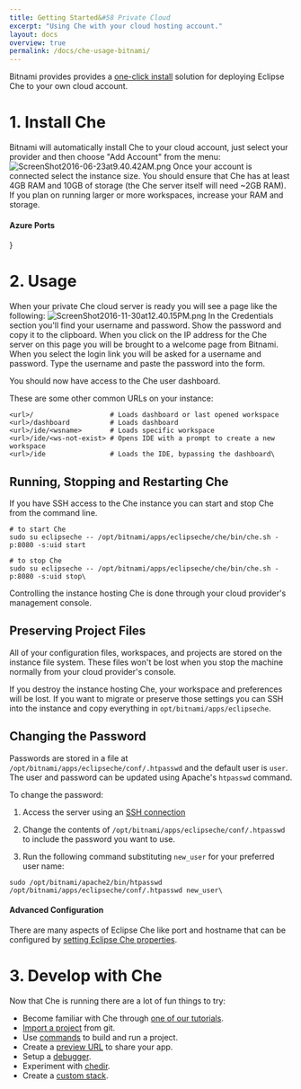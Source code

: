 ```yaml
---
title: Getting Started&#58 Private Cloud
excerpt: "Using Che with your cloud hosting account."
layout: docs
overview: true
permalink: /docs/che-usage-bitnami/
---
```

Bitnami provides provides a [one-click install](https://bitnami.com/stack/eclipse-che) solution for deploying Eclipse Che to your own cloud account.
# 1. Install Che  
Bitnami will automatically install Che to your cloud account, just select your provider and then choose "Add Account" from the menu:
![ScreenShot2016-06-23at9.40.42AM.png](images/ScreenShot2016-06-23at9.40.42AM.png)
Once your account is connected select the instance size. You should ensure that Che has at least 4GB RAM and 10GB of storage (the Che server itself will need ~2GB RAM). If you plan on running larger or more workspaces, increase your RAM and storage.
#### Azure Ports
}  


# 2. Usage  
When your private Che cloud server is ready you will see a page like the following:
![ScreenShot2016-11-30at12.40.15PM.png](images/ScreenShot2016-11-30at12.40.15PM.png)
In the Credentials section you'll find your username and password. Show the password and copy it to the clipboard.  When you click on the IP address for the Che server on this page you will be brought to a welcome page from Bitnami. When you select the login link you will be asked for a username and password. Type the username and paste the password into the form.

You should now have access to the Che user dashboard.

These are some other common URLs on your instance:
```text  
<url>/                   # Loads dashboard or last opened workspace
<url>/dashboard          # Loads dashboard
<url>/ide/<wsname>       # Loads specific workspace
<url>/ide/<ws-not-exist> # Opens IDE with a prompt to create a new workspace
<url>/ide                # Loads the IDE, bypassing the dashboard\
```
## Running, Stopping and Restarting Che
If you have SSH access to the Che instance you can start and stop Che from the command line.
```shell  
# to start Che
sudo su eclipseche -- /opt/bitnami/apps/eclipseche/che/bin/che.sh -p:8080 -s:uid start

# to stop Che
sudo su eclipseche -- /opt/bitnami/apps/eclipseche/che/bin/che.sh -p:8080 -s:uid stop\
```
Controlling the instance hosting Che is done through your cloud provider's management console.

## Preserving Project Files
All of your configuration files, workspaces, and projects are stored on the instance file system.  These files won't be lost when you stop the machine normally from your cloud provider's console.

If you destroy the instance hosting Che, your workspace and preferences will be lost. If you want to migrate or preserve those settings you can SSH into the instance and copy everything in `opt/bitnami/apps/eclipseche`.

## Changing the Password
Passwords are stored in a file at `/opt/bitnami/apps/eclipseche/conf/.htpasswd` and the default user is `user`. The user and password can be updated using Apache's `htpasswd` command.

To change the password:
1. Access the server using an [SSH connection](https://docs.bitnami.com/azure/faq/#how-to-connect-to-the-server-through-ssh)

2. Change the contents of `/opt/bitnami/apps/eclipseche/conf/.htpasswd` to include the password you want to use.

3. Run the following command substituting `new_user` for your preferred user name:
```text  
sudo /opt/bitnami/apache2/bin/htpasswd /opt/bitnami/apps/eclipseche/conf/.htpasswd new_user\
```

#### Advanced Configuration
There are many aspects of Eclipse Che like port and hostname that can be configured by [setting Eclipse Che properties](https://eclipse-che.readme.io/docs/usage-docker#environment-variables).  


# 3. Develop with Che  
Now that Che is running there are a lot of fun things to try:
- Become familiar with Che through [one of our tutorials](https://eclipse-che.readme.io/docs/get-started-with-java-and-che).
- [Import a project](https://eclipse-che.readme.io/docs/import-a-project) from git.
- Use [commands](https://eclipse-che.readme.io/docs/commands) to build and run a project.
- Create a [preview URL](https://eclipse-che.readme.io/docs/previews) to share your app.
- Setup a [debugger](https://eclipse-che.readme.io/docs/debug).
- Experiment with [chedir](https://dash.readme.io/project/eclipse-che/docs/getting-started-chedir).
- Create a [custom stack](https://eclipse-che.readme.io/docs/stacks).
